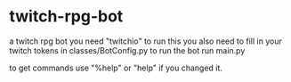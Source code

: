 # twitch-rpg-bot
a twitch rpg bot
you need "twitchio" to run this
you also need to fill in your twitch tokens in classes/BotConfig.py
to run the bot run main.py

to get commands use "%help"
or "<your pefix>help" if you changed it.
